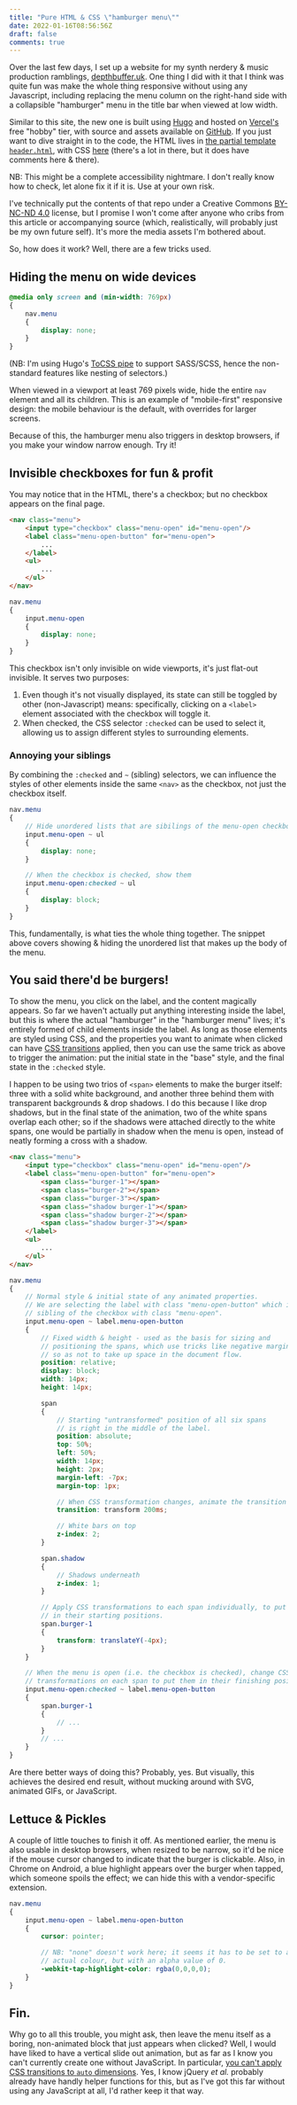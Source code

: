 ```yaml
---
title: "Pure HTML & CSS \"hamburger menu\""
date: 2022-01-16T08:56:56Z
draft: false
comments: true
---
```

Over the last few days, I set up a website for my synth nerdery & music
production ramblings, [depthbuffer.uk](https://www.depthbuffer.uk/). One thing
I did with it that I think was quite fun was make the whole thing responsive
without using any Javascript, including replacing the menu column on the
right-hand side with a collapsible "hamburger" menu in the title bar when
viewed at low width.

Similar to this site, the new one is built using [Hugo](https://gohugo.io/) and
hosted on [Vercel's](https://vercel.com/) free "hobby" tier, with source and
assets available on
[GitHub](https://github.com/mangobrain/depthbuffer-uk-hugo). If you just want
to dive straight in to the code, the HTML lives in
[the partial template `header.html`](https://github.com/mangobrain/depthbuffer-uk-hugo/blob/main/layouts/partials/header.html),
with CSS
[here](https://github.com/mangobrain/depthbuffer-uk-hugo/blob/main/assets/css/main.scss)
(there's a lot in there, but it does have comments here & there).

NB: This might be a complete accessibility nightmare. I don't really know how
to check, let alone fix it if it is. Use at your own risk.

I've technically put the contents of that repo under a Creative Commons
[BY-NC-ND 4.0](https://creativecommons.org/licenses/by-nc-nd/4.0/) license, but
I promise I won't come after anyone who cribs from this article or accompanying
source (which, realistically, will probably just be my own future self). It's
more the media assets I'm bothered about.

So, how does it work? Well, there are a few tricks used.

## Hiding the menu on wide devices

```scss
@media only screen and (min-width: 769px)
{
    nav.menu
    {
        display: none;
    }
}
```

(NB: I'm using Hugo's [ToCSS pipe](https://gohugo.io/hugo-pipes/scss-sass/) to
support SASS/SCSS, hence the non-standard features like nesting of selectors.)

When viewed in a viewport at least 769 pixels wide, hide the entire `nav`
element and all its children. This is an example of "mobile-first" responsive
design: the mobile behaviour is the default, with overrides for larger screens.

Because of this, the hamburger menu also triggers in desktop browsers, if you
make your window narrow enough. Try it!

## Invisible checkboxes for fun & profit

You may notice that in the HTML, there's a checkbox; but no checkbox appears on
the final page.

```html
<nav class="menu">
    <input type="checkbox" class="menu-open" id="menu-open"/>
    <label class="menu-open-button" for="menu-open">
        ...
    </label>
    <ul>
        ...
    </ul>
</nav>
```

```scss
nav.menu
{
    input.menu-open
    {
        display: none;
    }
}
```

This checkbox isn't only invisible on wide viewports, it's just flat-out
invisible. It serves two purposes:

1. Even though it's not visually displayed, its state can still be toggled by
   other (non-Javascript) means: specifically, clicking on a `<label>` element
   associated with the checkbox will toggle it.
2. When checked, the CSS selector `:checked` can be used to select it, allowing
   us to assign different styles to surrounding elements.

### Annoying your siblings

By combining the `:checked` and `~` (sibling) selectors, we can influence the
styles of other elements inside the same `<nav>` as the checkbox, not just the
checkbox itself.

```scss
nav.menu
{
    // Hide unordered lists that are sibilings of the menu-open checkbox
    input.menu-open ~ ul
    {
        display: none;
    }

    // When the checkbox is checked, show them
    input.menu-open:checked ~ ul
    {
        display: block;
    }
}
```

This, fundamentally, is what ties the whole thing together. The snippet above
covers showing & hiding the unordered list that makes up the body of the menu.

## You said there'd be burgers!

To show the menu, you click on the label, and the content magically appears.
So far we haven't actually put anything interesting inside the label, but this
is where the actual "hamburger" in the "hamburger menu" lives; it's entirely
formed of child elements inside the label. As long as those elements are
styled using CSS, and the properties you want to animate when clicked can have
[CSS transitions](https://developer.mozilla.org/en-US/docs/Web/CSS/CSS_Transitions/Using_CSS_transitions)
applied, then you can use the same trick as above to trigger the animation:
put the initial state in the "base" style, and the final state in the
`:checked` style.

I happen to be using two trios of `<span>` elements to make the burger itself:
three with a solid white background, and another three behind them with
transparent backgrounds & drop shadows. I do this because I like drop shadows,
but in the final state of the animation, two of the white spans overlap each
other; so if the shadows were attached directly to the white spans, one would
be partially in shadow when the menu is open, instead of neatly forming a cross
with a shadow.

```html
<nav class="menu">
    <input type="checkbox" class="menu-open" id="menu-open"/>
    <label class="menu-open-button" for="menu-open">
        <span class="burger-1"></span>
        <span class="burger-2"></span>
        <span class="burger-3"></span>
        <span class="shadow burger-1"></span>
        <span class="shadow burger-2"></span>
        <span class="shadow burger-3"></span>
    </label>
    <ul>
        ...
    </ul>
</nav>
```

```scss
nav.menu
{
    // Normal style & initial state of any animated properties.
    // We are selecting the label with class "menu-open-button" which is a
    // sibling of the checkbox with class "menu-open".
    input.menu-open ~ label.menu-open-button
    {
        // Fixed width & height - used as the basis for sizing and
        // positioning the spans, which use tricks like negative margins
        // so as not to take up space in the document flow.
        position: relative;
        display: block;
        width: 14px;
        height: 14px;

        span
        {
            // Starting "untransformed" position of all six spans
            // is right in the middle of the label.
            position: absolute;
            top: 50%;
            left: 50%;
            width: 14px;
            height: 2px;
            margin-left: -7px;
            margin-top: 1px;

            // When CSS transformation changes, animate the transition
            transition: transform 200ms;

            // White bars on top
            z-index: 2;
        }

        span.shadow
        {
            // Shadows underneath
            z-index: 1;
        }

        // Apply CSS transformations to each span individually, to put them
        // in their starting positions.
        span.burger-1
        {
            transform: translateY(-4px);
        }
    }

    // When the menu is open (i.e. the checkbox is checked), change CSS
    // transformations on each span to put them in their finishing positions.
    input.menu-open:checked ~ label.menu-open-button
    {
        span.burger-1
        {
            // ...
        }
        // ...
    }
}
```

Are there better ways of doing this? Probably, yes. But visually, this achieves
the desired end result, without mucking around with SVG, animated GIFs, or
JavaScript.

## Lettuce & Pickles

A couple of little touches to finish it off. As mentioned earlier, the menu is
also usable in desktop browsers, when resized to be narrow, so it'd be nice if
the mouse cursor changed to indicate that the burger is clickable. Also, in
Chrome on Android, a blue highlight appears over the burger when tapped, which
someone spoils the effect; we can hide this with a vendor-specific extension.

```scss
nav.menu
{
    input.menu-open ~ label.menu-open-button
    {
        cursor: pointer;

        // NB: "none" doesn't work here; it seems it has to be set to an
        // actual colour, but with an alpha value of 0.
        -webkit-tap-highlight-color: rgba(0,0,0,0);
    }
}
```

## Fin.

Why go to all this trouble, you might ask, then leave the menu itself as a
boring, non-animated block that just appears when clicked? Well, I would have
liked to have a vertical slide out animation, but as far as I know you can't
currently create one without JavaScript. In particular,
[you can't apply CSS transitions to `auto` dimensions](https://css-tricks.com/using-css-transitions-auto-dimensions/).
Yes, I know jQuery _et al._ probably already have handly helper functions for
this, but as I've got this far without using any JavaScript at all, I'd rather
keep it that way.

